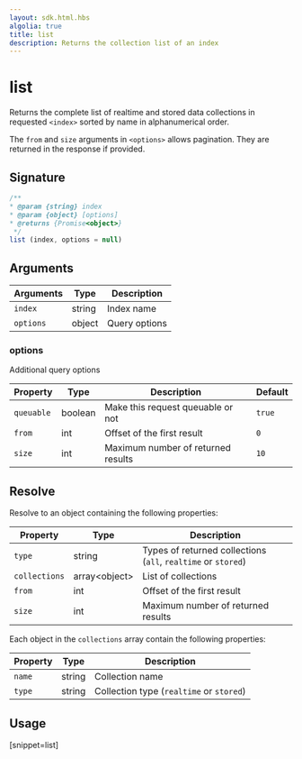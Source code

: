 ```yaml
---
layout: sdk.html.hbs
algolia: true
title: list
description: Returns the collection list of an index
---
```


# list

Returns the complete list of realtime and stored data collections in requested `<index>` sorted by name in alphanumerical order.  

The `from` and `size` arguments in `<options>` allows pagination. They are returned in the response if provided.


## Signature

```javascript
/**
* @param {string} index
* @param {object} [options]
* @returns {Promise<object>}
 */
list (index, options = null)
```

## Arguments

| Arguments    | Type    | Description |
|--------------|---------|-------------|
| ``index`` | string | Index name    |
| ``options`` | object | Query options    |

### **options**

Additional query options

| Property   | Type    | Description                       | Default |
| ---------- | ------- | --------------------------------- | ------- |
| `queuable` | boolean | Make this request queuable or not | `true`  |
| `from` | int | Offset of the first result | `0` |
| `size` | int | Maximum number of returned results | `10` |

## Resolve

Resolve to an object containing the following properties:

| Property   | Type    | Description  |
|--------------|---------|-------------|
| ``type`` | string | Types of returned collections </br>(`all`, `realtime` or `stored`)   |
| ``collections`` | array&lt;object&gt; | List of collections  |
| `from` | int | Offset of the first result |
| `size` | int | Maximum number of returned results |

Each object in the `collections` array contain the following properties:

| Property   | Type    | Description  |
|--------------|---------|-------------|
| ``name`` | string | Collection name |
| ``type`` | string | Collection type (`realtime` or `stored`) |

## Usage

[snippet=list]
